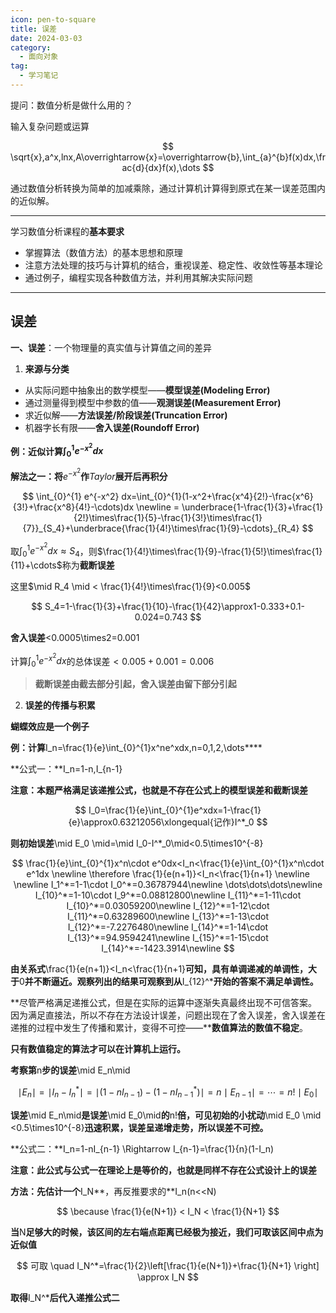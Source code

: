 ```yaml
---
icon: pen-to-square
title: 误差
date: 2024-03-03
category:
  - 面向对象
tag:
  - 学习笔记
---
```

提问：数值分析是做什么用的？

输入复杂问题或运算

$$
\sqrt{x},a^x,lnx,A\overrightarrow{x}=\overrightarrow{b},\int_{a}^{b}f(x)dx,\frac{d}{dx}f(x),\dots
$$

通过数值分析转换为简单的加减乘除，通过计算机计算得到原式在某一误差范围内的近似解。

---

学习数值分析课程的**基本要求**

* 掌握算法（数值方法）的基本思想和原理
* 注意方法处理的技巧与计算机的结合，重视误差、稳定性、收敛性等基本理论
* 通过例子，编程实现各种数值方法，并利用其解决实际问题

---

## **误差**

**一、误差**：一个物理量的真实值与计算值之间的差异

1. **来源与分类**

* 从实际问题中抽象出的数学模型——**模型误差(Modeling Error)**
* 通过测量得到模型中参数的值——**观测误差(Measurement Error)**
* 求近似解——**方法误差/阶段误差(Truncation Error)**
* 机器字长有限——**舍入误差(Roundoff Error)**

**例：近似计算$\int_{0}^{1} e^{-x^2} dx$**

**解法之一：将**$e^{-x^2}$**作**$Taylor$**展开后再积分**

$$
\int_{0}^{1} e^{-x^2} dx=\int_{0}^{1}(1-x^2+\frac{x^4}{2!}-\frac{x^6}{3!}+\frac{x^8}{4!}-\cdots)dx
\newline = \underbrace{1-\frac{1}{3}+\frac{1}{2!}\times\frac{1}{5}-\frac{1}{3!}\times\frac{1}{7}}_{S_4}+\underbrace{\frac{1}{4!}\times\frac{1}{9}-\cdots}_{R_4}
$$

取$\int_{0}^{1} e^{-x^2} dx \approx S_4$，则$\frac{1}{4!}\times\frac{1}{9}-\frac{1}{5!}\times\frac{1}{11}+\cdots$称为**截断误差**

这里$\mid R_4 \mid < \frac{1}{4!}\times\frac{1}{9}<0.005$

$$
S_4=1-\frac{1}{3}+\frac{1}{10}-\frac{1}{42}\approx1-0.333+0.1-0.024=0.743
$$

**舍入误差**<0.0005\times2=0.001

计算$\int_{0}^{1} e^{-x^2} dx$的总体误差$<0.005+0.001=0.006$

> **截断误差由截去部分引起，舍入误差由留下部分引起**

2. **误差的传播与积累**

**蝴蝶效应是一个例子**

**例：计算**I_n=\frac{1}{e}\int_{0}^{1}x^ne^xdx,n=0,1,2,\dots****

**公式一：**I_n=1-n\,I_{n-1}

**注意：本题严格满足该递推公式，也就是不存在公式上的模型误差和截断误差**

$$
I_0=\frac{1}{e}\int_{0}^{1}e^xdx=1-\frac{1}{e}\approx0.63212056\xlongequal{记作}I^*_0
$$

**则初始误差**\mid E_0 \mid=\mid I_0-I^*_0\mid<0.5\times10^{-8}

$$
\frac{1}{e}\int_{0}^{1}x^n\cdot e^0dx<I_n<\frac{1}{e}\int_{0}^{1}x^n\cdot e^1dx \newline \therefore \frac{1}{e(n+1)}<I_n<\frac{1}{n+1} \newline \newline I_1^*=1-1\cdot I_0^*=0.36787944\newline \dots\dots\dots\newline I_{10}^*=1-10\cdot I_9^*=0.08812800\newline I_{11}^*=1-11\cdot I_{10}^*=0.03059200\newline I_{12}^*=1-12\cdot I_{11}^*=0.63289600\newline I_{13}^*=1-13\cdot I_{12}^*=-7.2276480\newline I_{14}^*=1-14\cdot I_{13}^*=94.9594241\newline I_{15}^*=1-15\cdot I_{14}^*=-1423.3914\newline
$$

**由关系式**\frac{1}{e(n+1)}<I_n<\frac{1}{n+1}**可知，具有单调递减的单调性，大于**0**并不断逼近。观察列出的结果可观察到从**I_{12}^***开始的答案不满足单调性。**

**尽管严格满足递推公式，但是在实际的运算中逐渐失真最终出现不可信答案。因为满足直接法，所以不存在方法设计误差，问题出现在了舍入误差，舍入误差在递推的过程中发生了传播和累计，变得不可控——****数值算法的数值不稳定**。

**只有数值稳定的算法才可以在计算机上运行。**

**考察第**n**步的误差**\mid E_n\mid

$$
\mid E_n \mid=\mid I_n-I_n^*\mid=\mid (1-nI_{n-1})-(1-nI_{n-1}^*)\mid=n\mid E_{n-1}\mid = \cdots = n!\mid E_0 \mid
$$

**误差**\mid E_n\mid**是误差**\mid E_0\mid**的**n!**倍，可见初始的小扰动**\mid E_0 \mid <0.5\times10^{-8}**迅速积累，误差呈递增走势，所以误差不可控。**

**公式二：**I_n=1-nI_{n-1} \Rightarrow I_{n-1}=\frac{1}{n}(1-I_n)

**注意：此公式与公式一在理论上是等价的，也就是同样不存在公式设计上的误差**

**方法：先估计一个**I_N**，再反推要求的**I_n(n<<N)

$$
\because \frac{1}{e(N+1)} < I_N < \frac{1}{N+1}
$$

**当**N**足够大的时候，该区间的左右端点距离已经极为接近，我们可取该区间中点为近似值**

$$
可取 \quad I_N^*=\frac{1}{2}\left[\frac{1}{e(N+1)}+\frac{1}{N+1} \right] \approx I_N
$$

**取得**I_N^***后代入递推公式二**
